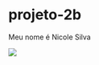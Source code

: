 # projeto-2b

Meu nome é Nicole Silva 

![](https://media1.tenor.com/m/uWARYZ-aJ_QAAAAC/love-heart.gif)
